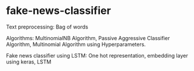 # fake-news-classifier

Text preprocessing: Bag of words

Algorithms:
MultinomialNB Algorithm,
Passive Aggressive Classifier Algorithm,
Multinomial Algorithm using Hyperparameters.

Fake news classifier using LSTM:
One hot representation,
embedding layer using keras,
LSTM
